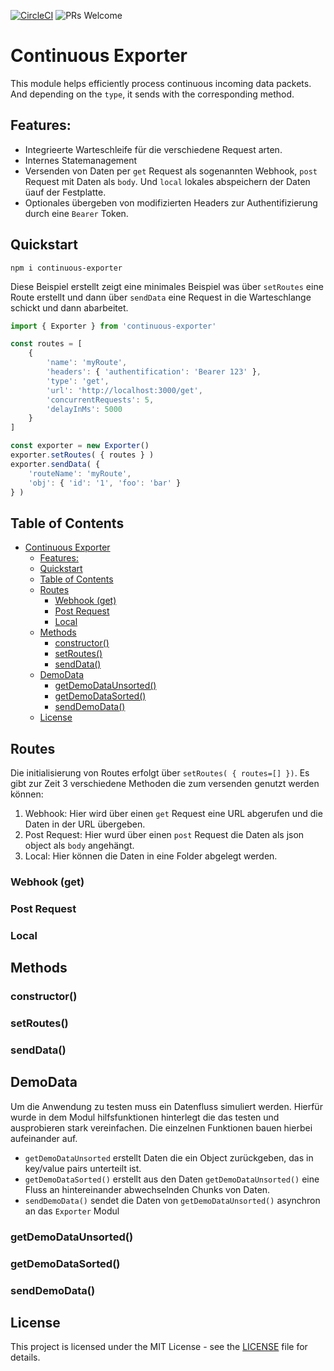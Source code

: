 [![CircleCI](https://img.shields.io/circleci/build/github/a6b8/continuousExporter/main)]() ![PRs Welcome](https://img.shields.io/badge/PRs-welcome-brightgreen.svg)

# Continuous Exporter
This module helps efficiently process continuous incoming data packets. And depending on the `type`, it sends with the corresponding method.

## Features:
- Integrieerte Warteschleife für die verschiedene Request arten.
- Internes Statemanagement
- Versenden von Daten per `get` Request als sogenannten Webhook, `post` Request mit Daten als `body`. Und `local` lokales abspeichern der Daten üauf der Festplatte.
- Optionales übergeben von modifizierten Headers zur Authentifizierung durch eine `Bearer` Token.

## Quickstart

```
npm i continuous-exporter
```
Diese Beispiel erstellt zeigt eine minimales Beispiel was über `setRoutes` eine Route erstellt und dann über `sendData` eine Request in die Warteschlange schickt und dann abarbeitet.

```js
import { Exporter } from 'continuous-exporter'

const routes = [
    {
        'name': 'myRoute',
        'headers': { 'authentification': 'Bearer 123' },
        'type': 'get',
        'url': 'http://localhost:3000/get',
        'concurrentRequests': 5,
        'delayInMs': 5000
    }
]

const exporter = new Exporter()
exporter.setRoutes( { routes } )
exporter.sendData( { 
    'routeName': 'myRoute', 
    'obj': { 'id': '1', 'foo': 'bar' }
} )
```


## Table of Contents
- [Continuous Exporter](#continuous-exporter)
  - [Features:](#features)
  - [Quickstart](#quickstart)
  - [Table of Contents](#table-of-contents)
  - [Routes](#routes)
    - [Webhook (get)](#webhook-get)
    - [Post Request](#post-request)
    - [Local](#local)
  - [Methods](#methods)
    - [constructor()](#constructor)
    - [setRoutes()](#setroutes)
    - [sendData()](#senddata)
  - [DemoData](#demodata)
    - [getDemoDataUnsorted()](#getdemodataunsorted)
    - [getDemoDataSorted()](#getdemodatasorted)
    - [sendDemoData()](#senddemodata)
  - [License](#license)


## Routes

Die initialisierung von Routes erfolgt über `setRoutes( { routes=[] })`. Es gibt zur Zeit 3 verschiedene Methoden die zum versenden genutzt werden können:

1. Webhook: Hier wird über einen `get` Request eine URL abgerufen und die Daten in der URL übergeben.
1. Post Request: Hier wurd über einen `post` Request die Daten als json object als `body` angehängt.
1. Local: Hier können die Daten in eine Folder abgelegt werden.

### Webhook (get)

### Post Request

### Local


## Methods

### constructor()


### setRoutes()

### sendData()


## DemoData

Um die Anwendung zu testen muss ein Datenfluss simuliert werden. Hierfür wurde in dem Modul hilfsfunktionen hinterlegt die das testen und ausprobieren stark vereinfachen. Die einzelnen Funktionen bauen hierbei aufeinander auf. 

- `getDemoDataUnsorted` erstellt Daten die ein Object zurückgeben, das in key/value pairs unterteilt ist.  
- `getDemoDataSorted()` erstellt aus den Daten `getDemoDataUnsorted()` eine Fluss an hintereinander abwechselnden Chunks von Daten. 
- `sendDemoData()` sendet die Daten von `getDemoDataUnsorted()` asynchron an das `Exporter` Modul



### getDemoDataUnsorted()

### getDemoDataSorted()

### sendDemoData()


## License

This project is licensed under the MIT License - see the [LICENSE](LICENSE) file for details.
